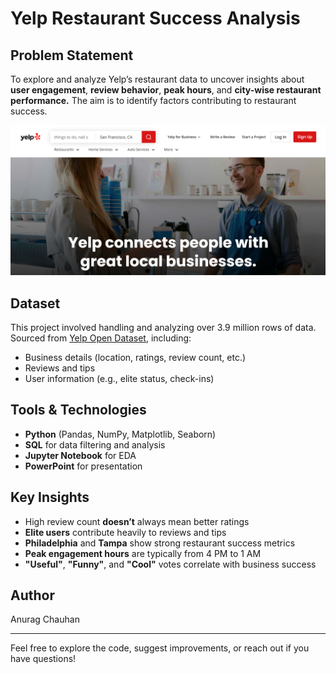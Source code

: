 # Yelp Restaurant Success Analysis

## Problem Statement  
To explore and analyze Yelp’s restaurant data to uncover insights about **user engagement**, **review behavior**, **peak hours**, and **city-wise restaurant performance.** The aim is to identify factors contributing to restaurant success.

![Yelp](https://github.com/anuragchauhan21/garage/blob/main/Screenshot%202025-06-26%20205532.png)


## Dataset  
This project involved handling and analyzing over 3.9 million rows of data. </br>
Sourced from [Yelp Open Dataset](https://www.yelp.com/dataset), including:
- Business details (location, ratings, review count, etc.)
- Reviews and tips  
- User information (e.g., elite status, check-ins)

## Tools & Technologies  
- **Python** (Pandas, NumPy, Matplotlib, Seaborn)  
- **SQL** for data filtering and analysis  
- **Jupyter Notebook** for EDA  
- **PowerPoint** for presentation

## Key Insights  
- High review count **doesn’t** always mean better ratings  
- **Elite users** contribute heavily to reviews and tips  
- **Philadelphia** and **Tampa** show strong restaurant success metrics  
- **Peak engagement hours** are typically from 4 PM to 1 AM  
- **"Useful"**, **"Funny"**, and **"Cool"** votes correlate with business success

## Author  
Anurag Chauhan

---

Feel free to explore the code, suggest improvements, or reach out if you have questions!
